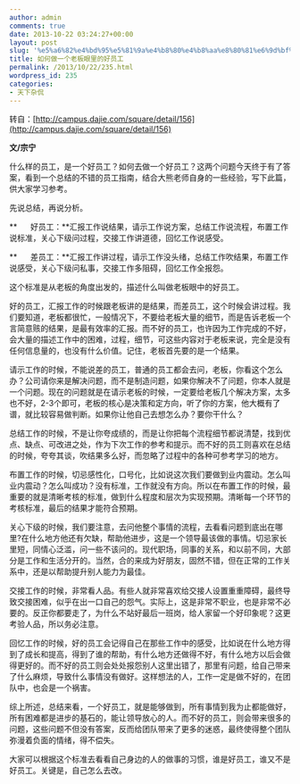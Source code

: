 ```yaml
---
author: admin
comments: true
date: 2013-10-22 03:24:27+00:00
layout: post
slug: '%e5%a6%82%e4%bd%95%e5%81%9a%e4%b8%80%e4%b8%aa%e8%80%81%e6%9d%bf%e7%9c%bc%e9%87%8c%e7%9a%84%e5%a5%bd%e5%91%98%e5%b7%a5'
title: 如何做一个老板眼里的好员工
permalink: /2013/10/22/235.html
wordpress_id: 235
categories:
- 天下杂侃
---
```


转自：[http://campus.dajie.com/square/detail/156](http://campus.dajie.com/square/detail/156)

**文/宗宁**

什么样的员工，是一个好员工？如何去做一个好员工？这两个问题今天终于有了答案，看到一个总结的不错的员工指南，结合大熊老师自身的一些经验，写下此篇，供大家学习参考。

先说总结，再说分析。

**      好员工：**汇报工作说结果，请示工作说方案，总结工作说流程，布置工作说标准，关心下级问过程，交接工作讲道德，回忆工作说感受。

**      差员工：**汇报工作讲过程，请示工作没头绪，总结工作吹结果，布置工作说感受，关心下级问私事，交接工作多阻碍，回忆工作全报怨。

这个标准是从老板的角度出发的，描述什么叫做老板眼中的好员工。

好的员工，汇报工作的时候跟老板讲的是结果，而差员工，这个时候会讲过程。我们要知道，老板都很忙，一般情况下，不要给老板大量的细节，而是告诉老板一个言简意赅的结果，是最有效率的汇报。而不好的员工，也许因为工作完成的不好，会大量的描述工作中的困难，过程，细节，可这些内容对于老板来说，完全是没有任何信息量的，也没有什么价值。记住，老板首先要的是一个结果。

请示工作的时候，不能说差的员工，普通的员工都会去问，老板，你看这个怎么办？公司请你来是解决问题，而不是制造问题，如果你解决不了问题，你本人就是一个问题。现在的问题就是在请示老板的时候，一定要给老板几个解决方案，太多也不好，2-3个即可，老板的核心是决策和定方向，听了你的方案，他大概有了谱，就比较容易做判断。如果你让他自己去想怎么办？要你干什么？

总结工作的时候，不是让你夸成绩的，而是让你把每个流程细节都说清楚，找到优点、缺点、可改进之处，作为下次工作的参考和提示。而不好的员工则喜欢在总结的时候，夸夸其谈，吹结果多么好，而忽略了过程中的各种可参考学习的地方。

布置工作的时候，切忌感性化，口号化，比如说这次我们要做到业内震动。怎么叫业内震动？怎么叫成功？没有标准，工作就没有方向。所以在布置工作的时候，最重要的就是清晰考核的标准，做到什么程度和层次为实现预期。清晰每一个环节的考核标准，最后的结果才能符合预期。

关心下级的时候，我们要注意，去问他整个事情的流程，去看看问题到底出在哪里?在什么地方他还有欠缺，帮助他进步，这是一个领导最该做的事情。切忌家长里短，同情心泛滥，问一些不该问的。现代职场，同事的关系，和以前不同，大部分是工作和生活分开的。当然，合的来成为好朋友，固然不错，但在正常的工作关系中，还是以帮助提升别人能力为最佳。

交接工作的时候，非常看人品。有些人就非常喜欢给交接人设置重重障碍，最终导致交接困难，似乎在出一口自己的怨气。实际上，这是非常不职业，也是非常不必要的。反正你都要走了，为什么不站好最后一班岗，给人家留一个好印象呢？这更考验人品，所以务必注意。

回忆工作的时候，好的员工会记得自己在那些工作中的感受，比如说在什么地方得到了成长和提高，得到了谁的帮助，有什么地方还做得不好，有什么地方以后会做得更好的。而不好的员工则会处处报怨别人这里出错了，那里有问题，给自己带来了什么麻烦，导致什么事情没有做好。这样想法的人，工作一定是做不好的，在团队中，也会是一个祸害。

综上所述，总结来看，一个好员工，就是能够做到，所有事情到我为止都能做好，所有困难都是进步的基石的，能让领导放心的人。而不好的员工，则会带来很多的问题，这些问题不但没有答案，反而给团队带来了更多的迷惑，最终使得整个团队弥漫着负面的情绪，得不偿失。

大家可以根据这个标准去看看自己身边的人的做事的习惯，谁是好员工，谁又不是好员工。关键是，自己怎么去改。
